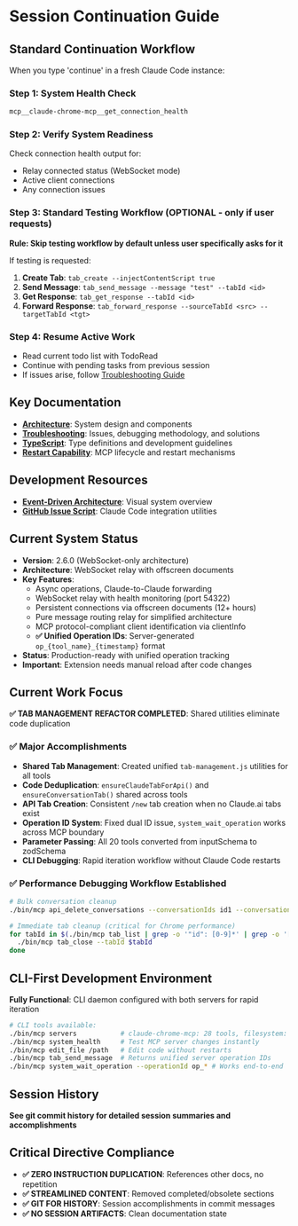 # Session Continuation Guide

## Standard Continuation Workflow

When you type 'continue' in a fresh Claude Code instance:

### Step 1: System Health Check
```bash
mcp__claude-chrome-mcp__get_connection_health
```

### Step 2: Verify System Readiness
Check connection health output for:
- Relay connected status (WebSocket mode)
- Active client connections
- Any connection issues

### Step 3: Standard Testing Workflow (OPTIONAL - only if user requests)
**Rule: Skip testing workflow by default unless user specifically asks for it**

If testing is requested:
1. **Create Tab**: `tab_create --injectContentScript true`
2. **Send Message**: `tab_send_message --message "test" --tabId <id>`
3. **Get Response**: `tab_get_response --tabId <id>`
4. **Forward Response**: `tab_forward_response --sourceTabId <src> --targetTabId <tgt>`

### Step 4: Resume Active Work
- Read current todo list with TodoRead
- Continue with pending tasks from previous session
- If issues arise, follow [Troubleshooting Guide](TROUBLESHOOTING.md#debugging-methodology)

## Key Documentation
- **[Architecture](ARCHITECTURE.md)**: System design and components
- **[Troubleshooting](TROUBLESHOOTING.md)**: Issues, debugging methodology, and solutions  
- **[TypeScript](TYPESCRIPT.md)**: Type definitions and development guidelines
- **[Restart Capability](RESTART-CAPABILITY.md)**: MCP lifecycle and restart mechanisms

## Development Resources
- **[Event-Driven Architecture](event-driven-architecture-diagram.md)**: Visual system overview
- **[GitHub Issue Script](create-claude-code-issue.sh)**: Claude Code integration utilities

## Current System Status
- **Version**: 2.6.0 (WebSocket-only architecture)
- **Architecture**: WebSocket relay with offscreen documents
- **Key Features**: 
  - Async operations, Claude-to-Claude forwarding
  - WebSocket relay with health monitoring (port 54322)
  - Persistent connections via offscreen documents (12+ hours)
  - Pure message routing relay for simplified architecture
  - MCP protocol-compliant client identification via clientInfo
  - **✅ Unified Operation IDs**: Server-generated `op_{tool_name}_{timestamp}` format
- **Status**: Production-ready with unified operation tracking
- **Important**: Extension needs manual reload after code changes

## Current Work Focus
**✅ TAB MANAGEMENT REFACTOR COMPLETED**: Shared utilities eliminate code duplication

### ✅ Major Accomplishments
- **Shared Tab Management**: Created unified `tab-management.js` utilities for all tools
- **Code Deduplication**: `ensureClaudeTabForApi()` and `ensureConversationTab()` shared across tools
- **API Tab Creation**: Consistent `/new` tab creation when no Claude.ai tabs exist
- **Operation ID System**: Fixed dual ID issue, `system_wait_operation` works across MCP boundary
- **Parameter Passing**: All 20 tools converted from inputSchema to zodSchema
- **CLI Debugging**: Rapid iteration workflow without Claude Code restarts

### ✅ Performance Debugging Workflow Established
```bash
# Bulk conversation cleanup
./bin/mcp api_delete_conversations --conversationIds id1 --conversationIds id2

# Immediate tab cleanup (critical for Chrome performance)
for tabId in $(./bin/mcp tab_list | grep -o '"id": [0-9]*' | grep -o '[0-9]*' | tail -n +2); do 
  ./bin/mcp tab_close --tabId $tabId
done
```

## CLI-First Development Environment
**Fully Functional**: CLI daemon configured with both servers for rapid iteration

```bash
# CLI tools available:
./bin/mcp servers           # claude-chrome-mcp: 28 tools, filesystem: 11 tools
./bin/mcp system_health     # Test MCP server changes instantly
./bin/mcp edit_file /path   # Edit code without restarts
./bin/mcp tab_send_message  # Returns unified server operation IDs
./bin/mcp system_wait_operation --operationId op_* # Works end-to-end
```

## Session History
**See git commit history for detailed session summaries and accomplishments**

## Critical Directive Compliance
- **✅ ZERO INSTRUCTION DUPLICATION**: References other docs, no repetition
- **✅ STREAMLINED CONTENT**: Removed completed/obsolete sections
- **✅ GIT FOR HISTORY**: Session accomplishments in commit messages
- **✅ NO SESSION ARTIFACTS**: Clean documentation state